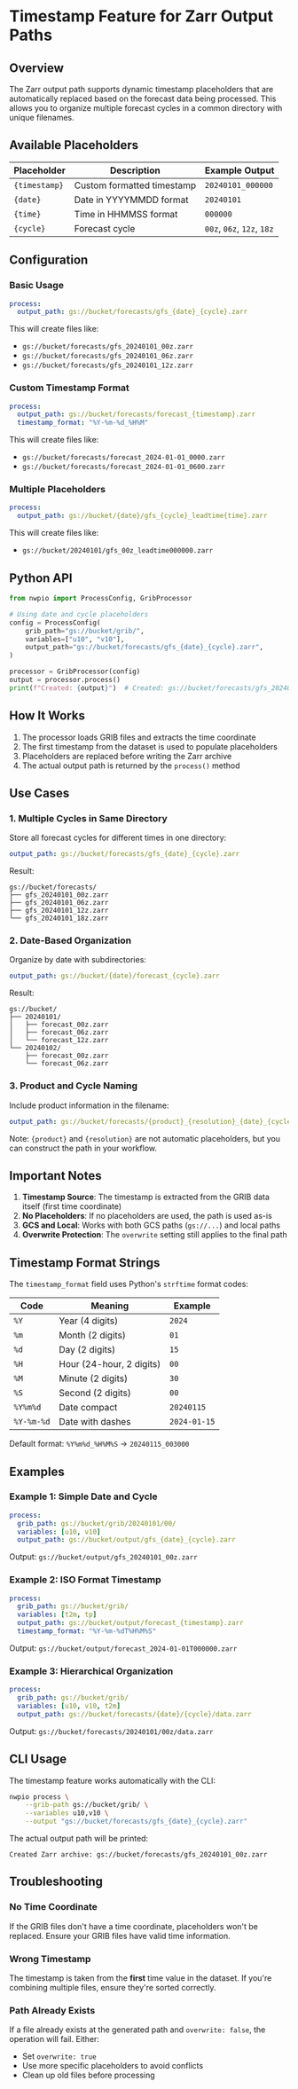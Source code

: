 # Timestamp Feature for Zarr Output Paths

## Overview

The Zarr output path supports dynamic timestamp placeholders that are automatically replaced based on the forecast data being processed. This allows you to organize multiple forecast cycles in a common directory with unique filenames.

## Available Placeholders

| Placeholder | Description | Example Output |
|-------------|-------------|----------------|
| `{timestamp}` | Custom formatted timestamp | `20240101_000000` |
| `{date}` | Date in YYYYMMDD format | `20240101` |
| `{time}` | Time in HHMMSS format | `000000` |
| `{cycle}` | Forecast cycle | `00z`, `06z`, `12z`, `18z` |

## Configuration

### Basic Usage

```yaml
process:
  output_path: gs://bucket/forecasts/gfs_{date}_{cycle}.zarr
```

This will create files like:
- `gs://bucket/forecasts/gfs_20240101_00z.zarr`
- `gs://bucket/forecasts/gfs_20240101_06z.zarr`
- `gs://bucket/forecasts/gfs_20240101_12z.zarr`

### Custom Timestamp Format

```yaml
process:
  output_path: gs://bucket/forecasts/forecast_{timestamp}.zarr
  timestamp_format: "%Y-%m-%d_%H%M"
```

This will create files like:
- `gs://bucket/forecasts/forecast_2024-01-01_0000.zarr`
- `gs://bucket/forecasts/forecast_2024-01-01_0600.zarr`

### Multiple Placeholders

```yaml
process:
  output_path: gs://bucket/{date}/gfs_{cycle}_leadtime{time}.zarr
```

This will create files like:
- `gs://bucket/20240101/gfs_00z_leadtime000000.zarr`

## Python API

```python
from nwpio import ProcessConfig, GribProcessor

# Using date and cycle placeholders
config = ProcessConfig(
    grib_path="gs://bucket/grib/",
    variables=["u10", "v10"],
    output_path="gs://bucket/forecasts/gfs_{date}_{cycle}.zarr",
)

processor = GribProcessor(config)
output = processor.process()
print(f"Created: {output}")  # Created: gs://bucket/forecasts/gfs_20240101_00z.zarr
```

## How It Works

1. The processor loads GRIB files and extracts the time coordinate
2. The first timestamp from the dataset is used to populate placeholders
3. Placeholders are replaced before writing the Zarr archive
4. The actual output path is returned by the `process()` method

## Use Cases

### 1. Multiple Cycles in Same Directory

Store all forecast cycles for different times in one directory:

```yaml
output_path: gs://bucket/forecasts/gfs_{date}_{cycle}.zarr
```

Result:
```
gs://bucket/forecasts/
├── gfs_20240101_00z.zarr
├── gfs_20240101_06z.zarr
├── gfs_20240101_12z.zarr
└── gfs_20240101_18z.zarr
```

### 2. Date-Based Organization

Organize by date with subdirectories:

```yaml
output_path: gs://bucket/{date}/forecast_{cycle}.zarr
```

Result:
```
gs://bucket/
├── 20240101/
│   ├── forecast_00z.zarr
│   ├── forecast_06z.zarr
│   └── forecast_12z.zarr
└── 20240102/
    ├── forecast_00z.zarr
    └── forecast_06z.zarr
```

### 3. Product and Cycle Naming

Include product information in the filename:

```yaml
output_path: gs://bucket/forecasts/{product}_{resolution}_{date}_{cycle}.zarr
```

Note: `{product}` and `{resolution}` are not automatic placeholders, but you can construct the path in your workflow.

## Important Notes

1. **Timestamp Source**: The timestamp is extracted from the GRIB data itself (first time coordinate)
2. **No Placeholders**: If no placeholders are used, the path is used as-is
3. **GCS and Local**: Works with both GCS paths (`gs://...`) and local paths
4. **Overwrite Protection**: The `overwrite` setting still applies to the final path

## Timestamp Format Strings

The `timestamp_format` field uses Python's `strftime` format codes:

| Code | Meaning | Example |
|------|---------|---------|
| `%Y` | Year (4 digits) | `2024` |
| `%m` | Month (2 digits) | `01` |
| `%d` | Day (2 digits) | `15` |
| `%H` | Hour (24-hour, 2 digits) | `00` |
| `%M` | Minute (2 digits) | `30` |
| `%S` | Second (2 digits) | `00` |
| `%Y%m%d` | Date compact | `20240115` |
| `%Y-%m-%d` | Date with dashes | `2024-01-15` |

Default format: `%Y%m%d_%H%M%S` → `20240115_003000`

## Examples

### Example 1: Simple Date and Cycle

```yaml
process:
  grib_path: gs://bucket/grib/20240101/00/
  variables: [u10, v10]
  output_path: gs://bucket/output/gfs_{date}_{cycle}.zarr
```

Output: `gs://bucket/output/gfs_20240101_00z.zarr`

### Example 2: ISO Format Timestamp

```yaml
process:
  grib_path: gs://bucket/grib/
  variables: [t2m, tp]
  output_path: gs://bucket/output/forecast_{timestamp}.zarr
  timestamp_format: "%Y-%m-%dT%H%M%S"
```

Output: `gs://bucket/output/forecast_2024-01-01T000000.zarr`

### Example 3: Hierarchical Organization

```yaml
process:
  grib_path: gs://bucket/grib/
  variables: [u10, v10, t2m]
  output_path: gs://bucket/forecasts/{date}/{cycle}/data.zarr
```

Output: `gs://bucket/forecasts/20240101/00z/data.zarr`

## CLI Usage

The timestamp feature works automatically with the CLI:

```bash
nwpio process \
    --grib-path gs://bucket/grib/ \
    --variables u10,v10 \
    --output "gs://bucket/forecasts/gfs_{date}_{cycle}.zarr"
```

The actual output path will be printed:
```
Created Zarr archive: gs://bucket/forecasts/gfs_20240101_00z.zarr
```

## Troubleshooting

### No Time Coordinate

If the GRIB files don't have a time coordinate, placeholders won't be replaced. Ensure your GRIB files have valid time information.

### Wrong Timestamp

The timestamp is taken from the **first** time value in the dataset. If you're combining multiple files, ensure they're sorted correctly.

### Path Already Exists

If a file already exists at the generated path and `overwrite: false`, the operation will fail. Either:
- Set `overwrite: true`
- Use more specific placeholders to avoid conflicts
- Clean up old files before processing
